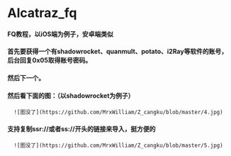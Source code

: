 # Alcatraz_fq
####  FQ教程，以iOS端为例子，安卓端类似
####  首先要获得一个有shadowrocket、quanmult、potato、i2Ray等软件的账号，后台回复0x05取得账号密码。
####  然后下一个。
####  然后看下面的图：（以shadowrocket为例子）
      ![图没了](https://github.com/MrxWilliam/Z_cangku/blob/master/4.jpg)
  
####  支持复制ssr://或者ss://开头的链接来导入，挺方便的
      ![图没了](https://github.com/MrxWilliam/Z_cangku/blob/master/5.jpg)
